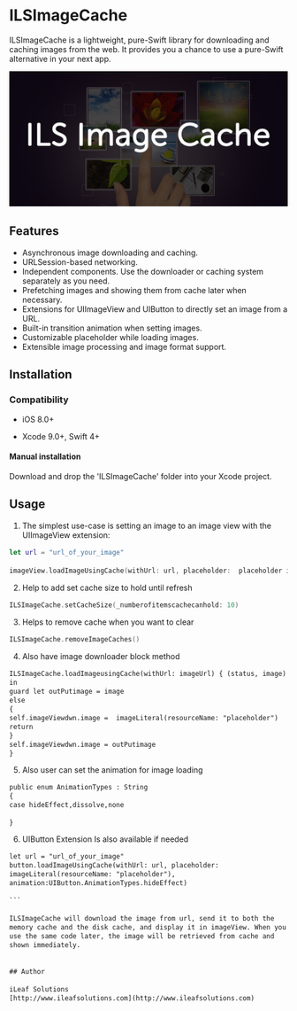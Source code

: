 # ILSImageCache
ILSImageCache is a lightweight, pure-Swift library for downloading and caching images from the web. It provides you a chance to use a pure-Swift alternative in your next app.

<img src="./Asset/art.png?raw=true">

## Features

* Asynchronous image downloading and caching.
* URLSession-based networking.
* Independent components. Use the downloader or caching system separately as you need.
* Prefetching images and showing them from cache later when necessary.
* Extensions for UIImageView and UIButton to directly set an image from a URL.
* Built-in transition animation when setting images.
* Customizable placeholder while loading images.
* Extensible image processing and image format support. 

## Installation

### Compatibility

-  iOS 8.0+

- Xcode 9.0+, Swift 4+

#### Manual installation
Download and drop the 'ILSImageCache' folder into your Xcode project.


## Usage

1. The simplest use-case is setting an image to an image view with the UIImageView extension: 
```swift
let url = "url_of_your_image"

imageView.loadImageUsingCache(withUrl: url, placeholder:  placeholder image, animation: UIImageView.AnimationTypes.dissolve)
```

2. Help to add set cache size to hold until refresh 
```swift
ILSImageCache.setCacheSize(_numberofitemscachecanhold: 10)
```

3. Helps to remove cache when you want to clear 
```swift
ILSImageCache.removeImageCaches()
```

4. Also have image downloader block method  
```swift 
ILSImageCache.loadImageusingCache(withUrl: imageUrl) { (status, image) in
guard let outPutimage = image
else
{
self.imageViewdwn.image =  imageLiteral(resourceName: "placeholder")
return
}
self.imageViewdwn.image = outPutimage
}
```
5. Also user can set the animation for image loading   
```swift  
public enum AnimationTypes : String
{
case hideEffect,dissolve,none

}
```
6. UIButton Extension Is also available if needed 

```swift 
let url = "url_of_your_image"  
button.loadImageUsingCache(withUrl: url, placeholder:  imageLiteral(resourceName: "placeholder"), animation:UIButton.AnimationTypes.hideEffect) 

```  

ILSImageCache will download the image from url, send it to both the memory cache and the disk cache, and display it in imageView. When you use the same code later, the image will be retrieved from cache and shown immediately. 


## Author

iLeaf Solutions
[http://www.ileafsolutions.com](http://www.ileafsolutions.com)





